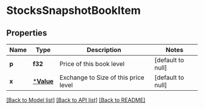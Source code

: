 # StocksSnapshotBookItem

## Properties
Name | Type | Description | Notes
------------ | ------------- | ------------- | -------------
**p** | **f32** | Price of this book level | [default to null]
**x** | [***Value**](Value.md) | Exchange to Size of this price level | [default to null]

[[Back to Model list]](../README.md#documentation-for-models) [[Back to API list]](../README.md#documentation-for-api-endpoints) [[Back to README]](../README.md)

